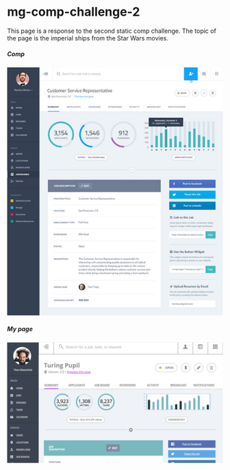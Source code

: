 # mg-comp-challenge-2
This page is a response to the second static comp challenge.  The topic of the page is the imperial ships from the Star Wars movies.

##### Comp
![Comp](https://github.com/mngatewood/mg-comp-challenge-3/blob/master/images/comp.jpg)

##### My page
![My Page](https://github.com/mngatewood/mg-comp-challenge-3/blob/master/images/myPage.png)


